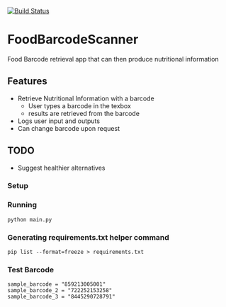[![Build Status](https://app.travis-ci.com/govindak-umd/FoodBarcodeScanner.svg?token=RyccV32Ghg6vrVDxC5nU&branch=main)](https://app.travis-ci.com/govindak-umd/FoodBarcodeScanner)

# FoodBarcodeScanner
Food Barcode retrieval app that can then produce nutritional information 

## Features

- Retrieve Nutritional Information with a barcode
  - User types a barcode in the texbox
  - results are retrieved from the barcode
- Logs user input and outputs
- Can change barcode upon request

## TODO

- Suggest healthier alternatives

### Setup


### Running 

    python main.py

### Generating requirements.txt helper command

    pip list --format=freeze > requirements.txt

### Test Barcode

    sample_barcode = "859213005001"
    sample_barcode_2 = "722252153258"
    sample_barcode_3 = "8445290728791"